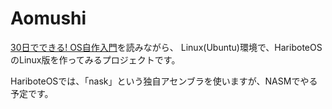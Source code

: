 # Aomushi

[30日でできる! OS自作入門](https://book.mynavi.jp/ec/products/detail/id=22078)を読みながら、
Linux(Ubuntu)環境で、HariboteOSのLinux版を作ってみるプロジェクトです。

HariboteOSでは、「nask」という独自アセンブラを使いますが、NASMでやる予定です。

